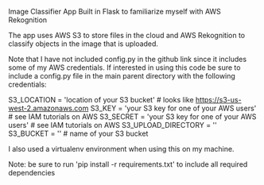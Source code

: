 Image Classifier App Built in Flask to familiarize myself with AWS Rekognition

The app uses AWS S3 to store files in the cloud and AWS Rekognition to classify objects in the image that is uploaded.

Note that I have not included config.py in the github link since it includes some of my AWS credentials.
If interested in using this code be sure to include a config.py file in the main parent directory with the
following credentials:

S3_LOCATION = 'location of your S3 bucket' # looks like https://s3-us-west-2.amazonaws.com
S3_KEY = 'your S3 key for one of your AWS users' # see IAM tutorials on AWS
S3_SECRET = 'your S3 key for one of your AWS users' # see IAM tutorials on AWS
S3_UPLOAD_DIRECTORY = ''
S3_BUCKET = '' # name of your S3 bucket



I also used a virtualenv environment when using this on my machine.

Note: be sure to run 'pip install -r requirements.txt' to include all required dependencies
